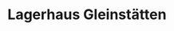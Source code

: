 ---
title: "Lagerhaus Gleinstätten"
url: /gleinstaetten/lagerhaus-gleinstaetten/
shop: Baustoffe
---
